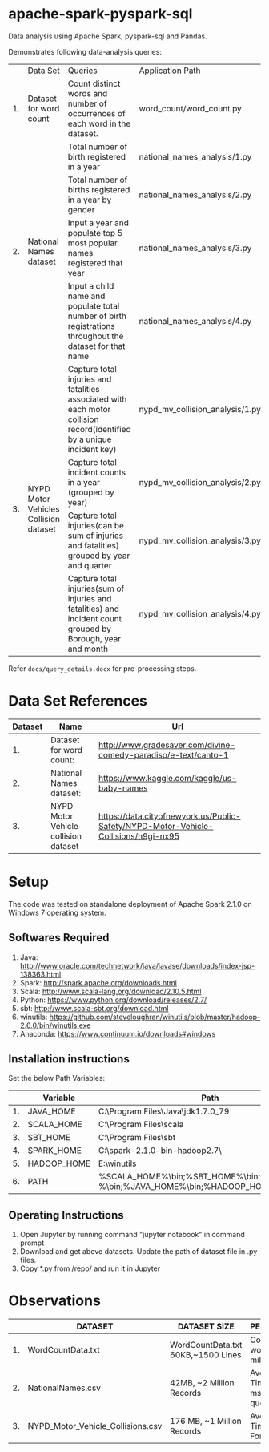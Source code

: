 # apache-spark-pyspark-sql
Data analysis using Apache Spark, pyspark-sql and Pandas.

Demonstrates following data-analysis queries:
<table>
<tr> 
	<td></td>
	<td>Data Set</td>
	<td>Queries</td>
	<td>Application Path</td>
</tr>
<tr>
	<td>1.</td>
	<td>Dataset for word count</td>
	<td>Count distinct words and number of occurrences of each word in the dataset. </td> 
	<td>word_count/word_count.py </td> 
</tr>
    
<tr>
	<td rowspan=4>2.</td>
	<td rowspan=4> National Names dataset</td>
	<td >Total number of birth registered in a year</td>
	<td>national_names_analysis/1.py</td>
</tr>
<tr>
	<td >Total number of births registered in a year by gender</td>
	<td>national_names_analysis/2.py</td>
</tr>
<tr>
	<td >Input a year and populate top 5 most popular names registered that year </td>
	<td>national_names_analysis/3.py</td>
</tr>

<tr>
	<td >Input a child name and populate total number of birth registrations throughout the dataset for that name</td>
	<td>national_names_analysis/4.py</td>
</tr>


<tr>
	<td rowspan=4>3.</td>
	<td rowspan=4>NYPD Motor Vehicles Collision dataset</td>
	<td >Capture total injuries and fatalities associated with each motor collision record(identified by a unique incident key) </td>
	<td>nypd_mv_collision_analysis/1.py</td>
</tr>

<tr>
	<td >Capture total incident counts in a year (grouped by year)</td>
	<td>nypd_mv_collision_analysis/2.py</td>
</tr>

<tr>
	<td >Capture total injuries(can be sum of injuries and fatalities) grouped by year and quarter </td>
	<td>nypd_mv_collision_analysis/3.py</td>
</tr>

<tr>
	<td >Capture total injuries(sum of injuries and fatalities) and incident count grouped by Borough, year and month </td>
	<td>nypd_mv_collision_analysis/4.py</td>
</tr>        
</table>

Refer `docs/query_details.docx` for pre-processing steps.

Data Set References
==============================================================================================

| Dataset | Name | Url |
| ------- | ------------------------------ | -- |
| 1. |  Dataset for word count: |  http://www.gradesaver.com/divine-comedy-paradiso/e-text/canto-1 |
| 2. |  National Names dataset: |  https://www.kaggle.com/kaggle/us-baby-names    |
| 3. |  NYPD Motor Vehicle collision dataset |  https://data.cityofnewyork.us/Public-Safety/NYPD-Motor-Vehicle-Collisions/h9gi-nx95  |

    
Setup
==============================================================================================
The code was tested on standalone deployment of Apache Spark 2.1.0 on Windows 7 operating system.
## Softwares Required 
1. Java: http://www.oracle.com/technetwork/java/javase/downloads/index-jsp-138363.html
2. Spark: http://spark.apache.org/downloads.html
3. Scala: http://www.scala-lang.org/download/2.10.5.html
4. Python: https://www.python.org/download/releases/2.7/
5. sbt: http://www.scala-sbt.org/download.html
6. winutils: https://github.com/steveloughran/winutils/blob/master/hadoop-2.6.0/bin/winutils.exe
7. Anaconda: https://www.continuum.io/downloads#windows


## Installation instructions
Set the below Path Variables:

|   |  Variable                          | Path               |
| -- |---------------------------------- | ----------------------------- |
| 1. |  JAVA_HOME    | C:\Program Files\Java\jdk1.7.0_79                  |     
| 2. | SCALA_HOME    | C:\Program Files\scala                            |
| 3. | SBT_HOME    | C:\Program Files\sbt                                |
| 4. | SPARK_HOME    | C:\spark-2.1.0-bin-hadoop2.7\                        |
| 5. | HADOOP_HOME    | E:\winutils
| 6. | PATH        | %SCALA_HOME%\bin;%SBT_HOME%\bin;%SPARK_HOME %\bin;%JAVA_HOME%\bin;%HADOOP_HOME%\bin |



## Operating Instructions

1. Open Jupyter by running command "jupyter notebook" in command prompt
2. Download and get above datasets. Update the path of dataset file in .py files.
3. Copy *.py from /repo/ and run it in Jupyter

        

Observations
==============================================================================================
|   |  DATASET        |    DATASET SIZE                   |    PERFORMANCE                        |
| -- |------------------- | ------------------------------------ | ----------------------------------------- |
| 1. | WordCountData.txt    | WordCountData.txt 60KB,~1500 Lines   | Counted all words in 27 milli-seconds.    |
| 2. | NationalNames.csv    | 42MB,     ~2 Million Records           | Average Query Time: 11 msec,For 4 queries |
| 3. | NYPD_Motor_Vehicle_Collisions.csv    | 176 MB, ~1 Million Records    | Average Query Time: 22 msec  For 4 queries |      
   
